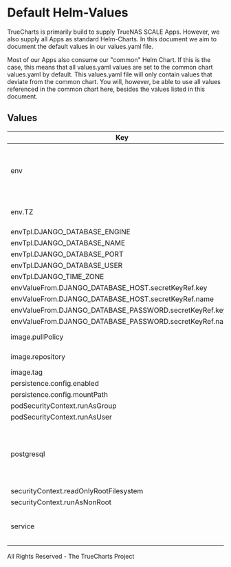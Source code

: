 # Default Helm-Values

TrueCharts is primarily build to supply TrueNAS SCALE Apps.
However, we also supply all Apps as standard Helm-Charts. In this document we aim to document the default values in our values.yaml file.

Most of our Apps also consume our "common" Helm Chart.
If this is the case, this means that all values.yaml values are set to the common chart values.yaml by default. This values.yaml file will only contain values that deviate from the common chart.
You will, however, be able to use all values referenced in the common chart here, besides the values listed in this document.

## Values

| Key | Type | Default | Description |
|-----|------|---------|-------------|
| env | object | See below | environment variables. See [image docs](https://github.com/xirixiz/dsmr-reader-docker#dsmr-reader---environment-variables) for more details. |
| env.TZ | string | `"UTC"` | Set the container timezone |
| envTpl.DJANGO_DATABASE_ENGINE | string | `"django.db.backends.postgresql"` |  |
| envTpl.DJANGO_DATABASE_NAME | string | `"{{ .Values.postgresql.postgresqlDatabase }}"` |  |
| envTpl.DJANGO_DATABASE_PORT | string | `"5432"` |  |
| envTpl.DJANGO_DATABASE_USER | string | `"{{ .Values.postgresql.postgresqlUsername }}"` |  |
| envTpl.DJANGO_TIME_ZONE | string | `"{{ .Values.env.TZ }}"` |  |
| envValueFrom.DJANGO_DATABASE_HOST.secretKeyRef.key | string | `"plainhost"` |  |
| envValueFrom.DJANGO_DATABASE_HOST.secretKeyRef.name | string | `"dbcreds"` |  |
| envValueFrom.DJANGO_DATABASE_PASSWORD.secretKeyRef.key | string | `"postgresql-password"` |  |
| envValueFrom.DJANGO_DATABASE_PASSWORD.secretKeyRef.name | string | `"dbcreds"` |  |
| image.pullPolicy | string | `"IfNotPresent"` | image pull policy |
| image.repository | string | `"tccr.io/truecharts/dsmr-reader"` | image repository |
| image.tag | string | `"v2021.09.02@sha256:4858edb1ae63a20639a0ef9c51c7b2cf599686db5c582ead7b37b2a288122935"` | image tag |
| persistence.config.enabled | bool | `true` |  |
| persistence.config.mountPath | string | `"/config"` |  |
| podSecurityContext.runAsGroup | int | `0` |  |
| podSecurityContext.runAsUser | int | `0` |  |
| postgresql | object | See values.yaml | Enable and configure postgresql database subchart under this key. |
| securityContext.readOnlyRootFilesystem | bool | `false` |  |
| securityContext.runAsNonRoot | bool | `false` |  |
| service | object | See values.yaml | Configures service settings for the chart. |

All Rights Reserved - The TrueCharts Project
